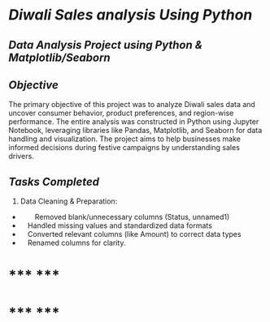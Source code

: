 # ***Diwali Sales analysis Using Python***   
## ***Data Analysis Project using Python & Matplotlib/Seaborn***  
## ***Objective***  
The primary objective of this project was to analyze Diwali sales data and uncover consumer behavior, product preferences, and region-wise performance. The entire analysis was constructed in Python using Jupyter Notebook, leveraging libraries like Pandas, Matplotlib, and Seaborn for data handling and visualization. The project aims to help businesses make informed decisions during festive campaigns by understanding sales drivers.  
## ***Tasks Completed***  
1. Data Cleaning & Preparation:
- &emsp;&emsp;Removed blank/unnecessary columns (Status, unnamed1)  
- &emsp;Handled missing values and standardized data formats  
- &emsp;Converted relevant columns (like Amount) to correct data types  
- &emsp;Renamed columns for clarity.  
# *** ***    
# *** ***    
